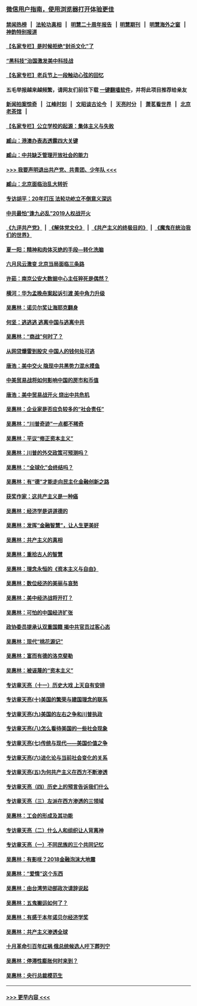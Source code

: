 ### [微信用户指南，使用浏览器打开体验更佳](https://github.com/gfw-breaker/banned-news1/blob/master/indexes/wechat-guide.md?t=0)
#### [禁闻热榜](热点新闻.md?t=0)  &nbsp;&nbsp;|&nbsp;&nbsp; [法轮功真相](https://github.com/gfw-breaker/truth/blob/master/README.md?t=0) &nbsp;&nbsp;|&nbsp;&nbsp; [明慧二十周年报告](https://github.com/gfw-breaker/mh-reports/blob/master/README.md?t=0) &nbsp;&nbsp;|&nbsp;&nbsp;[明慧期刊](https://github.com/gfw-breaker/mh-qikan) &nbsp;&nbsp;|&nbsp;&nbsp; [明慧海外之窗](https://github.com/gfw-breaker/mh-news/blob/master/README.md?t=0) &nbsp;&nbsp;|&nbsp;&nbsp; [神韵特别报道](https://github.com/gfw-breaker/mh-news/blob/master/shenyun.md?t=0)
#### [【名家专栏】是时候拒绝“封杀文化”了](../pages/nsc423/n11814093.md?t=02161755) 
#### [“黑科技”治国激发美中科技战](../pages/nsc423/n11638056.md?t=02161755) 
#### [【名家专栏】老兵节上一段触动心弦的回忆](../pages/nsc423/n11646016.md?t=02161755) 
#### 五毛举报越来越频繁，请网友们前往下载 [一键翻墙软件](https://github.com/gfw-breaker/ssr-accounts)，并将此项目推荐给亲友
#### [新闻拍案惊奇](https://github.com/gfw-breaker/banned-news1/blob/master/pages/link4.md) &nbsp;&nbsp;|&nbsp;&nbsp; [江峰时刻](https://github.com/gfw-breaker/banned-news1/blob/master/pages/link4.md) &nbsp;&nbsp;|&nbsp;&nbsp; [文昭谈古论今](https://github.com/gfw-breaker/banned-news1/blob/master/pages/link4.md) &nbsp;&nbsp;|&nbsp;&nbsp; [天亮时分](https://github.com/gfw-breaker/banned-news1/blob/master/pages/link4.md) &nbsp;&nbsp;|&nbsp;&nbsp; [萧茗看世界](https://github.com/gfw-breaker/banned-news1/blob/master/pages/link4.md) &nbsp;&nbsp;|&nbsp;&nbsp; [北京老茶馆](https://github.com/gfw-breaker/banned-news1/blob/master/pages/link4.md) &nbsp;&nbsp;|&nbsp;&nbsp; 
#### [【名家专栏】公立学校的起源：集体主义与失败](../pages/nsc423/n11601833.md?t=02161755) 
#### [臧山：港澳办表态透露四大关键](../pages/nsc423/n11421628.md?t=02161755) 
#### [臧山：中共缺乏管理开放社会的能力](../pages/nsc423/n11407457.md?t=02161755) 
#### [>>> 我要声明退出共产党、共青团、少年队 <<<](https://github.com/begood0513/goodnews/blob/master/quit/letter.md) 
#### [臧山：北京面临治乱大转折](../pages/nsc423/n11406895.md?t=02161755) 
#### [专访胡平：20年打压 法轮功屹立不倒意义深远](../pages/nsc423/n11398800.md?t=02161755) 
#### [中共最怕“逢九必乱”2019人权战开火](../pages/nsc423/n11385248.md?t=02161755) 
#### [《九评共产党》](https://github.com/begood0513/9ping.md/blob/master/README.md) &nbsp;|&nbsp; [《解体党文化》](../../../../jtdwh.md/blob/master/README.md)  &nbsp;|&nbsp; [《共产主义的终极目的》](../../../../gczydzjmd.md/blob/master/README.md) &nbsp;|&nbsp; [《魔鬼在统治我们的世界》](../../../../mgztzwmdsj.md/blob/master/README.md) 
#### [夏一阳：精神和肉体灭绝的手段—转化洗脑](../pages/nsc423/n11368250.md?t=02161755) 
#### [六月风云激变 北京当局面临三条路](../pages/nsc423/n11313668.md?t=02161755) 
#### [许茹：南京公安大数据中心主任猝死是偶然？](../pages/nsc423/n11064744.md?t=02161755) 
#### [横河：华为孟晚舟案起诉引渡 美中角力升级](../pages/nsc423/n11027230.md?t=02161755) 
#### [吴惠林：诺贝尔奖让海耶克翻身](../pages/nsc423/n10890049.md?t=02161755) 
#### [何坚：逃逃逃 逃离中国与逃离中共](../pages/nsc423/n10592891.md?t=02161755) 
#### [吴惠林：“商战”何时了？](../pages/nsc423/n10573558.md?t=02161755) 
#### [从网贷爆雷到股灾 中国人的钱何处可逃](../pages/nsc423/n10572800.md?t=02161755) 
#### [唐浩：美中交火 隐现中共黑势力混水摸鱼](../pages/nsc423/n10544040.md?t=02161755) 
#### [中美贸易战将如何影响中国的房市和币值](../pages/nsc423/n10543697.md?t=02161755) 
#### [唐浩：美中贸易战开火 烧出中共危机](../pages/nsc423/n10540126.md?t=02161755) 
#### [吴惠林：企业家是否应负较多的“社会责任”](../pages/nsc423/n10535022.md?t=02161755) 
#### [吴惠林：“川普奇迹”一点都不稀奇](../pages/nsc423/n10512808.md?t=02161755) 
#### [吴惠林：平议“修正资本主义”](../pages/nsc423/n10495724.md?t=02161755) 
#### [吴惠林：川普的外交政策可预测吗？](../pages/nsc423/n10462387.md?t=02161755) 
#### [吴惠林：“全球化”会终结吗？](../pages/nsc423/n10452838.md?t=02161755) 
#### [吴惠林：有“德”才能走向民主化金融创新之路](../pages/nsc423/n10432292.md?t=02161755) 
#### [获奖作家：这共产主义是一种癌](../pages/nsc423/n10431541.md?t=02161755) 
#### [吴惠林：经济学是讲道德的](../pages/nsc423/n10398014.md?t=02161755) 
#### [吴惠林：发挥“金融智慧”，让人生更美好](../pages/nsc423/n10375019.md?t=02161755) 
#### [吴惠林：共产主义的真相](../pages/nsc423/n10351394.md?t=02161755) 
#### [吴惠林：重拾古人的智慧](../pages/nsc423/n10337691.md?t=02161755) 
#### [吴惠林：理念永恒的《资本主义与自由》](../pages/nsc423/n10316274.md?t=02161755) 
#### [吴惠林：数位经济的美丽与哀愁](../pages/nsc423/n10292946.md?t=02161755) 
#### [吴惠林：美中经济战将开打？](../pages/nsc423/n10258825.md?t=02161755) 
#### [吴惠林：可怕的中国经济扩张](../pages/nsc423/n10219147.md?t=02161755) 
#### [政协委员提承认双重国籍 揭中共官员过客心态](../pages/nsc423/n10208809.md?t=02161755) 
#### [吴惠林：现代“桃花源记”](../pages/nsc423/n10185234.md?t=02161755) 
#### [吴惠林：富而有德的洛克斐勒](../pages/nsc423/n10142264.md?t=02161755) 
#### [吴惠林：被诬蔑的“资本主义”](../pages/nsc423/n10124816.md?t=02161755) 
#### [专访章天亮（十一）历史大戏 上天自有安排](../pages/nsc423/n10094905.md?t=02161755) 
#### [专访章天亮(十)美国的繁荣与建国理念的联系](../pages/nsc423/n10094899.md?t=02161755) 
#### [专访章天亮(九)美国的左右之争和川普执政](../pages/nsc423/n10094889.md?t=02161755) 
#### [专访章天亮(八)怎么看待美国的一些社会现象](../pages/nsc423/n10094857.md?t=02161755) 
#### [专访章天亮(七)传统与现代——美国价值之争](../pages/nsc423/n10093140.md?t=02161755) 
#### [专访章天亮(六)进化论与当前社会变化的关系](../pages/nsc423/n10092036.md?t=02161755) 
#### [专访章天亮(五)为何共产主义在西方不断渗透](../pages/nsc423/n10083620.md?t=02161755) 
#### [专访章天亮（四）历史上的预言告诉我们什么](../pages/nsc423/n10083606.md?t=02161755) 
#### [专访章天亮（三）左派在西方渗透的三领域](../pages/nsc423/n10081115.md?t=02161755) 
#### [吴惠林：工会的形成及其功能](../pages/nsc423/n10080633.md?t=02161755) 
#### [专访章天亮（二）什么人和组织让人背离神](../pages/nsc423/n10076637.md?t=02161755) 
#### [专访章天亮（一）不同民族的三个共同记忆](../pages/nsc423/n10074188.md?t=02161755) 
#### [吴惠林：有影呒？2018金融泡沫大地震](../pages/nsc423/n10040534.md?t=02161755) 
#### [吴惠林：“爱情”这个东西](../pages/nsc423/n10019423.md?t=02161755) 
#### [吴惠林：由台湾劳动部政次请辞说起](../pages/nsc423/n9979679.md?t=02161755) 
#### [吴惠林：五鬼搬运如何了？](../pages/nsc423/n9925338.md?t=02161755) 
#### [吴惠林：有感于本年诺贝尔经济学奖](../pages/nsc423/n9871883.md?t=02161755) 
#### [吴惠林：共产主义渗透全球](../pages/nsc423/n9812748.md?t=02161755) 
#### [十月革命引百年红祸 俄总统候选人吁下葬列宁](../pages/nsc423/n9810182.md?t=02161755) 
#### [吴惠林：停滞性膨胀何时来到？](../pages/nsc423/n9764136.md?t=02161755) 
#### [吴惠林：央行总裁模范生](../pages/nsc423/n9728134.md?t=02161755) 

----
#### [ >>> 更早内容 <<< ](../indexes/nsc423-earlier.md)
